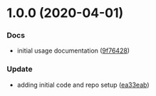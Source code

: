 # 1.0.0 (2020-04-01)


### Docs

* initial usage documentation ([9f76428](https://github.com/WTW-IM/inline-html-template-plugin/commit/9f7642843093bb521f34ea61e8f52a18f6ae20c2))

### Update

* adding initial code and repo setup ([ea33eab](https://github.com/WTW-IM/inline-html-template-plugin/commit/ea33eabc9c58d5b4af84577f156a72629dabee20))
